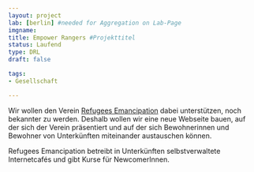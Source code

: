 ```yaml
---
layout: project
lab: [berlin] #needed for Aggregation on Lab-Page
imgname:
title: Empower Rangers #Projekttitel
status: Laufend
type: DRL
draft: false

tags:
- Gesellschaft

---
```


Wir wollen den Verein <a href="http://www.refugeesemancipation.com">Refugees Emancipation</a> dabei unterstützen, noch bekannter zu werden. Deshalb wollen wir eine neue Webseite bauen, auf der sich der Verein präsentiert und auf der sich Bewohnerinnen und Bewohner von Unterkünften miteinander austauschen können.

Refugees Emancipation betreibt in Unterkünften selbstverwaltete Internetcafés und gibt Kurse für NewcomerInnen.
